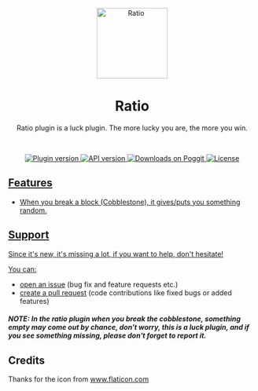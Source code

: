<p align="center">
    <img src="https://github.com/xAliTura01/Ratio/blob/master/icon.png" width="144" height="144" alt="Ratio">
</p>

<h1 align="center">Ratio</h1>
<p align="center">Ratio plugin is a luck plugin. The more lucky you are, the more you win.</p>

<br>
<p align="center">
    <a href="https://poggit.pmmp.io/p/Ratio">
        <img src="https://poggit.pmmp.io/shield.state/Ratio" alt="Plugin version">
    </a>
    <a href="https://github.com/pmmp/PocketMine-MP">
        <img src="https://poggit.pmmp.io/shield.api/Ratio" alt="API version">
    </a>
    <a href="https://poggit.pmmp.io/p/Ratio">
        <img src="https://poggit.pmmp.io/shield.dl/Ratio" alt="Downloads on Poggit">
    </a>
    <a href="https://github.com/xAliTura01/Ratio/blob/master/LICENSE">
        <img src="https://img.shields.io/badge/License-GPLv3-blue.svg" alt="License">
      </p>    

## Features
- When you break a block (Cobblestone), it gives/puts you something random.

## Support
Since it's new, it's missing a lot, if you want to help, don't hesitate!

You can:
- [open an issue](https://github.com/xAliTura01/Ratio/issues) (bug fix and feature requests etc.)
- [create a pull request](https://github.com/xAliTura01/Ratio/pulls) (code contributions like fixed bugs or added features)

##### *NOTE:* In the ratio plugin when you break the cobblestone, something empty may come out by chance, don't worry, this is a luck plugin, and if you see something missing, please don't forget to report it.

## Credits
Thanks for the icon from www.flaticon.com

